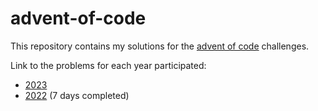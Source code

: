 # advent-of-code
This repository contains my solutions for the [advent of code](https://adventofcode.com/) challenges.

Link to the problems for each year participated:
- [2023](https://adventofcode.com/2023)
- [2022](https://adventofcode.com/2022) (7 days completed)
